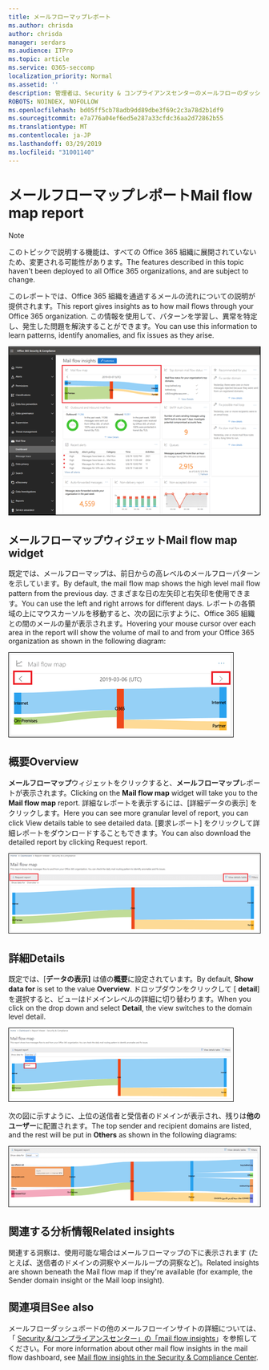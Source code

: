 ```yaml
---
title: メールフローマップレポート
ms.author: chrisda
author: chrisda
manager: serdars
ms.audience: ITPro
ms.topic: article
ms.service: O365-seccomp
localization_priority: Normal
ms.assetid: ''
description: 管理者は、Security & コンプライアンスセンターのメールフローのダッシュボードにあるメールフローマップレポートについて理解できます。
ROBOTS: NOINDEX, NOFOLLOW
ms.openlocfilehash: bd05ff5cb78adb9dd89dbe3f69c2c3a78d2b1df9
ms.sourcegitcommit: e7a776a04ef6ed5e287a33cfdc36aa2d72862b55
ms.translationtype: MT
ms.contentlocale: ja-JP
ms.lasthandoff: 03/29/2019
ms.locfileid: "31001140"
---
```

# <a name="mail-flow-map-report"></a><span data-ttu-id="11687-103">メールフローマップレポート</span><span class="sxs-lookup"><span data-stu-id="11687-103">Mail flow map report</span></span>

> [!NOTE]
> <span data-ttu-id="11687-104">このトピックで説明する機能は、すべての Office 365 組織に展開されていないため、変更される可能性があります。</span><span class="sxs-lookup"><span data-stu-id="11687-104">The features described in this topic haven't been deployed to all Office 365 organizations, and are subject to change.</span></span>

<span data-ttu-id="11687-105">このレポートでは、Office 365 組織を通過するメールの流れについての説明が提供されます。</span><span class="sxs-lookup"><span data-stu-id="11687-105">This report gives insights as to how mail flows through your Office 365 organization.</span></span> <span data-ttu-id="11687-106">この情報を使用して、パターンを学習し、異常を特定し、発生した問題を解決することができます。</span><span class="sxs-lookup"><span data-stu-id="11687-106">You can use this information to learn patterns, identify anomalies, and fix issues as they arise.</span></span>

![セキュリティ & コンプライアンスセンターのメールフローダッシュボードのメールフローマップレポート](media/mail-flow-map-selected.png)

## <a name="mail-flow-map-widget"></a><span data-ttu-id="11687-108">メールフローマップウィジェット</span><span class="sxs-lookup"><span data-stu-id="11687-108">Mail flow map widget</span></span>

<span data-ttu-id="11687-109">既定では、メールフローマップは、前日からの高レベルのメールフローパターンを示しています。</span><span class="sxs-lookup"><span data-stu-id="11687-109">By default, the mail flow map shows the high level mail flow pattern from the previous day.</span></span> <span data-ttu-id="11687-110">さまざまな日の左矢印と右矢印を使用できます。</span><span class="sxs-lookup"><span data-stu-id="11687-110">You can use the left and right arrows for different days.</span></span> <span data-ttu-id="11687-111">レポートの各領域の上にマウスカーソルを移動すると、次の図に示すように、Office 365 組織との間のメールの量が表示されます。</span><span class="sxs-lookup"><span data-stu-id="11687-111">Hovering your mouse cursor over each area in the report will show the volume of mail to and from your Office 365 organization as shown in the following diagram:</span></span>

![メールフローマップウィジェットの左および右の矢印](media/mail-flow-map-widget.png)

## <a name="overview"></a><span data-ttu-id="11687-113">概要</span><span class="sxs-lookup"><span data-stu-id="11687-113">Overview</span></span>

<span data-ttu-id="11687-114">**メールフローマップ**ウィジェットをクリックすると、**メールフローマップ**レポートが表示されます。</span><span class="sxs-lookup"><span data-stu-id="11687-114">Clicking on the **Mail flow map** widget will take you to the **Mail flow map** report.</span></span> <span data-ttu-id="11687-115">詳細なレポートを表示するには、[詳細データの表示] をクリックします。</span><span class="sxs-lookup"><span data-stu-id="11687-115">Here you can see more granular level of report, you can click View details table to see detailed data.</span></span> <span data-ttu-id="11687-116">[要求レポート] をクリックして詳細レポートをダウンロードすることもできます。</span><span class="sxs-lookup"><span data-stu-id="11687-116">You can also download the detailed report by clicking Request report.</span></span>

![メールフローマップレポートの概要ビュー](media/mail-flow-map-overview.png)

## <a name="details"></a><span data-ttu-id="11687-118">詳細</span><span class="sxs-lookup"><span data-stu-id="11687-118">Details</span></span>

<span data-ttu-id="11687-119">既定では、[**データの表示]** は値の**概要**に設定されています。</span><span class="sxs-lookup"><span data-stu-id="11687-119">By default, **Show data for** is set to the value **Overview**.</span></span> <span data-ttu-id="11687-120">ドロップダウンをクリックして [ **detail**] を選択すると、ビューはドメインレベルの詳細に切り替わります。</span><span class="sxs-lookup"><span data-stu-id="11687-120">When you click on the drop down and select **Detail**, the view switches to the domain level detail.</span></span>

![メールフローマップレポートの概要表示での [データの表示] での詳細の選択](media/mail-flow-map-select-detail.png)

<span data-ttu-id="11687-122">次の図に示すように、上位の送信者と受信者のドメインが表示され、残りは**他のユーザー**に配置されます。</span><span class="sxs-lookup"><span data-stu-id="11687-122">The top sender and recipient domains are listed, and the rest will be put in **Others** as shown in the following diagrams:</span></span>

![メールフローマップレポートの詳細表示](media/mail-flow-map-detail.png)

## <a name="related-insights"></a><span data-ttu-id="11687-124">関連する分析情報</span><span class="sxs-lookup"><span data-stu-id="11687-124">Related insights</span></span>

<span data-ttu-id="11687-125">関連する洞察は、使用可能な場合はメールフローマップの下に表示されます (たとえば、送信者のドメインの洞察やメールループの洞察など)。</span><span class="sxs-lookup"><span data-stu-id="11687-125">Related insights are shown beneath the Mail flow map if they're available (for example, the Sender domain insight or the Mail loop insight).</span></span>

## <a name="see-also"></a><span data-ttu-id="11687-126">関連項目</span><span class="sxs-lookup"><span data-stu-id="11687-126">See also</span></span>

<span data-ttu-id="11687-127">メールフローダッシュボードの他のメールフローインサイトの詳細については、「 [Security &/コンプライアンスセンター」の「mail flow insights](mail-flow-insights-v2.md)」を参照してください。</span><span class="sxs-lookup"><span data-stu-id="11687-127">For more information about other mail flow insights in the mail flow dashboard, see [Mail flow insights in the Security & Compliance Center](mail-flow-insights-v2.md).</span></span>